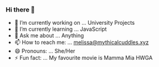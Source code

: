 ### Hi there 👋

- 🔭 I’m currently working on ... University Projects
- 🌱 I’m currently learning ... JavaScript
- 💬 Ask me about ... Anything
- 📫 How to reach me: ... melissa@mythicalcuddles.xyz
- 😄 Pronouns: ... She/Her
- ⚡ Fun fact: ... My favourite movie is Mamma Mia HWGA
